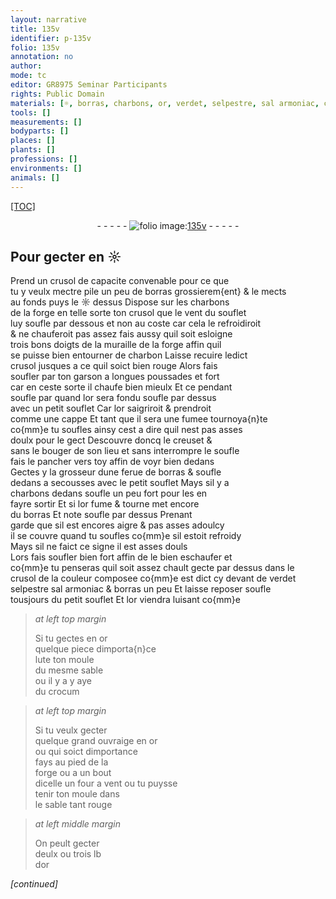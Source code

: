 ```yaml
---
layout: narrative
title: 135v
identifier: p-135v
folio: 135v
annotation: no
author:
mode: tc
editor: GR8975 Seminar Participants
rights: Public Domain
materials: [☼, borras, charbons, or, verdet, selpestre, sal armoniac, crocum]
tools: []
measurements: []
bodyparts: []
places: []
plants: []
professions: []
environments: []
animals: []
---
```


<p><a href="{{ site.baseurl }}/diplomatic/">[TOC]</a></p><div class="folio" align="center">- - - - - <a href="http://gallica.bnf.fr/ark:/12148/btv1b10500001g/f276.item.r=" target="_blank"><img src="https://cu-mkp.github.io/2017-workshop-edition/assets/photo-icon.png" alt="folio image: " style="display:inline-block; margin-bottom:-3px;"/>135v</a> - - - - - </div>  
  

## Pour gecter en <span class="m">☼</span>

 
 Prend un crusol de capacite convenable pour ce que<br/> tu y veulx mectre pile un peu de <span class="m">borras</span> grossierem{ent} & le mects<br/> au fonds puys le <span class="m">☼</span> dessus Dispose sur les <span class="m">charbons</span><br/> de la forge en telle sorte ton crusol que le vent du souflet<br/> luy soufle par dessous et non au coste car cela le refroidiroit<br/> & ne chauferoit pas assez fais aussy quil soit esloigne<br/> trois bons doigts de la muraille de la forge affin quil<br/> se puisse bien entourner de charbon Laisse recuire ledict<br/> crusol jusques a ce quil soict bien rouge Alors fais<br/> soufler par ton garson a longues poussades et fort<br/> car en ceste sorte il chaufe <span class="del">bien</span> mieulx Et ce pendant<br/> <span class="del">soufle par</span> quand l<span class="m">or</span> sera fondu soufle par dessus<br/> avec un petit souflet Car l<span class="m">or</span> saigriroit & prendroit<br/> comme une cappe Et tant que il sera une fumee tournoya{n}te<br/> co{mm}e tu soufles ainsy cest a dire quil nest pas asses<br/> doulx pour le gect Descouvre doncq le creuset &<br/> sans le bouger de son lieu et sans interrompre le soufle<br/> fais le pancher vers toy affin de voyr bien dedans<br/> Gectes y la grosseur dune ferue de <span class="m">borras</span> & soufle<br/> dedans a secousses avec le petit souflet Mays sil y a<br/> charbons dedans soufle un peu fort pour les en<br/> fayre sortir Et si l<span class="m">or</span> fume & tourne met encore<br/> du <span class="m">borras</span> Et <span class="del">note</span> soufle par dessus Prenant<br/> garde que sil est encores aigre & pas asses adoulcy<br/> il se couvre quand tu soufles co{mm}e sil estoit refroidy<br/> Mays sil ne faict ce signe il est asses douls<br/> Lors fais soufler bien fort affin de le bien eschaufer et<br/> co{mm}e tu penseras quil soit assez chault gecte par dessus dans le<br/> crusol de la couleur composee co{mm}e est dict cy devant de <span class="m">verdet</span><br/> <span class="m">selpestre</span> <span class="m">sal armoniac</span> & <span class="m">borras</span> <span class="add">un peu</span> Et <span class="del">laisse reposer</span> soufle<br/> tousjours du petit souflet Et l<span class="m">or</span> viendra luisant co{mm}e
 
> *at left top margin*
> 
> 
>   Si tu gectes en <span class="m">or</span><br/> quelque piece dimporta{n}ce<br/> lute ton moule<br/> du mesme sable<br/> ou il <span class="del">y a</span> y aye<br/> du <span class="m">crocum</span>
 
> *at left top margin*
> 
> 
>   Si tu veulx gecter<br/> quelque grand ouvraige en <span class="m">or</span><br/> ou qui soict dimportance<br/> fays au pied de la<br/> forge ou a un bout<br/> dicelle <span class="add">un four a vent</span> ou tu puysse<br/> tenir ton moule dans<br/> le sable tant rouge 
 
> *at left middle margin*
> 
> 
>   On peult gecter<br/> deulx ou trois lb<br/> d<span class="m">or</span> 
 
*[continued]*
 
